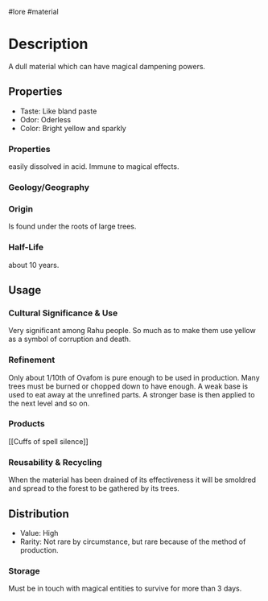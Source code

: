 #lore #material
# Description
A dull material which can have magical dampening powers.
## Properties
- Taste: Like bland paste
- Odor: Oderless
- Color: Bright yellow and sparkly

### Properties
easily dissolved in acid. 
Immune to magical effects.

### Geology/Geography

### Origin
Is found under the roots of large trees.
### Half-Life
about 10 years.
## Usage
### Cultural Significance & Use
Very significant among Rahu people. So much as to make them use yellow as a symbol of corruption and death.
### Refinement
Only about 1/10th of Ovafom is pure enough to be used in production. Many trees must be burned or chopped down to have enough.
A weak base is used to eat away at the unrefined parts. A stronger base is then applied to the next level and so on.
### Products
[[Cuffs of spell silence]]

### Reusability & Recycling
When the material has been drained of its effectiveness it will be smoldred and spread to the forest to be gathered by its trees.
## Distribution
- Value: High
- Rarity: Not rare by circumstance, but rare because of the method of production.

### Storage
Must be in touch with magical entities to survive for more than 3 days.
